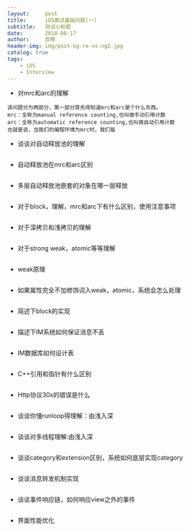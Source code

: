 ```yaml
---
layout:     post
title:      iOS面试基础问题(一)
subtitle:   测试小标题
date:       2018-08-17
author:     百啭
header-img: img/post-bg-re-vs-ng2.jpg
catalog: true
tags:
    - iOS
    - Interview
---
```


- 对mrc和arc的理解
```
该问题分为两部分，第一部分首先得知道mrc和arc是个什么东西。
mrc：全称为manual reference counting,也叫做手动引用计数
arc：全称为automatic reference counting,也叫做自动引用计数
也就是说，当我们的编程环境为mrc时，我们每
```

- 谈谈对自动释放池的理解
```
```

- 自动释放池在mrc和arc区别
```
```

- 多层自动释放池嵌套的对象在哪一层释放
```
```

- 对于block，理解，mrc和arc下有什么区别，使用注意事项
```
```
- 对于深拷贝和浅拷贝的理解
```
```

- 对于strong weak，atomic等等理解
```
```

- weak原理
```
```

- 如果属性完全不加修饰词入weak，atomic，系统会怎么处理
```
```

- 简述下block的实现
```
```

- 描述下IM系统如何保证消息不丢
```
```

- IM数据库如何设计表
```
```

- C++引用和指针有什么区别
```
```

- Http协议30x的错误是什么
```
```

- 谈谈你懂runloop得理解：由浅入深
```
```

- 谈谈对多线程理解:由浅入深
```
```

- 谈谈category和extension区别，系统如何底层实现category
```
```

- 谈谈消息转发机制实现
```
```

- 谈谈事件响应链，如何响应view之外的事件
```
```

- 界面性能优化
```
```
